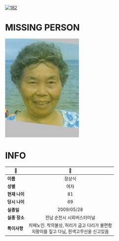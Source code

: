 [![182](https://img.shields.io/badge/%EC%8B%A4%EC%A2%85%EC%8B%A0%EA%B3%A0%EB%8A%94%20%EA%B5%AD%EB%B2%88%EC%97%86%EC%9D%B4-182-blue)](http://safe182.go.kr/index.do)

# MISSING PERSON

<img src="./missing_person.jpg">

# INFO

|🔑|💎|
|--|:--:|
|**이름**|장상식|
|**성별**|여자|
|**현재 나이**|81|
|**당시 나이**|69|
|**실종일**|2009/05/28|
|**실종 장소**|전남 순천시 시외버스터미널 |
|**특이사항**|치매노인. 착의불상, 허리가 굽고 다리가 불편함</br>지팡이를 짚고 다님, 흰색고무신을 신고있음|
